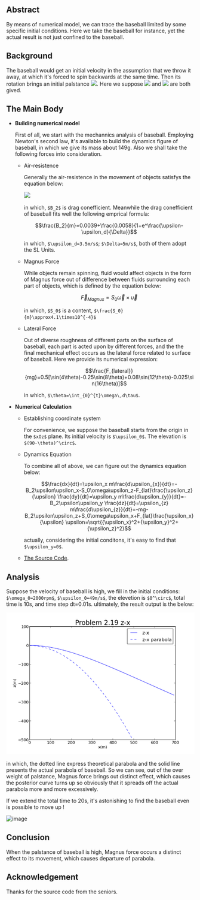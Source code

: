 ## Abstract
By means of numerical model, we can trace the baseball limited by some specific initial conditions. Here we take the baseball for instance, yet the actual result is not just confined to the baseball.
## Background
The baseball would get an initial velocity in the assumption that we throw it away, at which it's forced to spin backwards at the same time. Then its rotation brings an initial palstance  ![](http://latex.codecogs.com/gif.latex?\omega). Here we suppose ![](http://latex.codecogs.com/gif.latex?\upsilon_0) and ![](http://latex.codecogs.com/gif.latex?\omega_0) are both gived.
## The Main Body
- **Building numerical model**
    
    First of all, we start with the mechannics analysis of baseball. Employing Newton's second law, it's available to build the dynamics figure of baseball, in which we give its mass about 149g. Also we shall take the following forces into consideration.
    
    - Air-resistence
    
        Generally the air-resistence in the movement  of objects satisfys the equation below: 
        
        ![](http://latex.codecogs.com/gif.latex?F_{drag}=-B_{2}\upsilon^2)
        
        in which, `$B_2$` is drag conefficient. Meanwhile the drag conefficient of baseball fits well the following emprical formula:
        ```math
        \frac{B_2}{m}=0.0039+\frac{0.0058}{1+e^\frac{\upsilon-\upsilon_d}{\Delta}}
        ```
        in which, `$\upsilon_d=3.5m/s$`; `$\Delta=5m/s$`, both of them adopt the SL Units.
    - Magnus Force
        
        While objects remain spinning, fluid would affect objects in the form of Magnus force out of difference between fluids surrounding each part of objects, which is defined by the equation below:
        ```math
        \vec{F}_{Magnus}=S_0\vec{\omega}\times\vec{\upsilon}
        ```
        in which, `$S_0$` is a content, `$\frac{S_0}{m}\approx4.1\times10^{-4}$`
    - Lateral Force
        
        Out of diverse roughness of different parts on the surface of baseball, each part is acted upon by different forces, and the the final mechanical effect occurs as the lateral force related to surface of baseball. Here we provide its numerical expression:
        ```math
        \frac{F_{lateral}}{mg}=0.5[\sin(4\theta)-0.25\sin(8\theta)+0.08\sin(12\theta)-0.025\sin(16\theta)]
        ```
        in which, `$\theta=\int_{0}^{t}\omega\,d\tau$`.
- **Numerical Calculation**
    
    - Establishing coordinate system
        
        For convenience, we suppose the baseball starts from the origin in the `$xOz$` plane. Its initial velocity is `$\upsilon_0$`. The elevation is `$(90-\theta)^\circ$`. 
    - Dynamics Equation
    
        To combine all of above, we can figure out the dynamics equation below:
        ```math
        \frac{dx}{dt}=\upsilon_x
        
        m\frac{d\upsilon_{x}}{dt}=-B_2\upsilon\upsilon_x-S_0\omega\upsilon_z-F_{lat}\frac{\upsilon_z}{\upsilon}
        
        \frac{dy}{dt}=\upsilon_y
        
        m\frac{d\upsilon_{y}}{dt}=-B_2\upsilon\upsilon_y
        
        \frac{dz}{dt}=\upsilon_{z}
        
        m\frac{d\upsilon_{z}}{dt}=-mg-B_2\upsilon\upsilon_z+S_0\omega\upsilon_x+F_{lat}\frac{\upsilon_x}{\upsilon}
        
        \upsilon=\sqrt{{\upsilon_x}^2+{\upsilon_y}^2+{\upsilon_z}^2}
        ```
        actually, considering the initial conditons, it's easy to find that `$\upsilon_y=0$`.
    - [The Source Code](http://github.com/Ogatayoru/compuational_physics_N2015301020145/blob/master/source_code_exercise2.19).
## Analysis
Suppose the velocity of baseball is high, we fill in the initial conditions: `$\omega_0=2000rpm$`, `$\upsilon_0=49m/s$`, the elevetion is `$0^\circ$`, total time is 10s, and time step dt=0.01s. ultimately, the result output is the below:

![image](http://github.com/Ogatayoru/compuational_physics_N2015301020145/blob/master/exercise2.19z-x.png)

in which, the dotted line express theoretical parabola and the solid line presents the actual parabola of baseball. So we can see, out of the over weight of palstance, Magnus force brings out distinct effect, which causes the posterior curve turns up so obviously that it spreads off the actual parabola more and more excessively.

If we extend the total time to 20s, it's astonishing to find the baseball even is possible to move up !

![image](http://github.com/Ogatayoru/compuational_physics_N2015301020145/blob/master/exercise2.19z-x02.png)
## Conclusion
When the palstance of baseball is high, Magnus force occurs a distinct effect to its movement, which causes departure of parabola.
## Acknowledgement
Thanks for the source code from the seniors.
